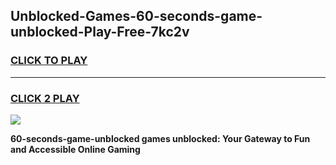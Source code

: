 
## Unblocked-Games-60-seconds-game-unblocked-Play-Free-7kc2v
<h3>
<a href="https://premium76.site?title=60-seconds-game-unblocked&ref=24M">CLICK TO PLAY</a></h3>
<hr>

<h3>
<a href="https://premium76.site?title=60-seconds-game-unblocked&ref=24M">CLICK 2 PLAY</a>
  
</h3>

<a href="https://premium76.site?title=60-seconds-game-unblocked&ref=24M"><img src="https://clearcache.store/games.png"></a>


**60-seconds-game-unblocked games unblocked: Your Gateway to Fun and Accessible Online Gaming**
